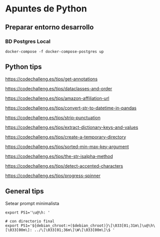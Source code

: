 # Apuntes de Python

## Preparar entorno desarrollo

### BD Postgres Local

    docker-compose -f docker-compose-postgres up


## Python tips

https://codechalleng.es/tips/get-annotations

https://codechalleng.es/tips/dataclasses-and-order

https://codechalleng.es/tips/amazon-affiliation-url

https://codechalleng.es/tips/convert-str-to-datetime-in-pandas

https://codechalleng.es/tips/strip-punctuation

https://codechalleng.es/tips/extract-dictionary-keys-and-values

https://codechalleng.es/tips/create-a-temporary-directory

https://codechalleng.es/tips/sorted-min-max-key-argument

https://codechalleng.es/tips/the-str-isalpha-method

https://codechalleng.es/tips/detect-accented-characters

https://codechalleng.es/tips/progress-spinner

## General tips

Setear prompt minimalista

    export PS1='\u@\h: '

    # con directorio final
    export PS1='${debian_chroot:+($debian_chroot)}\[\033[01;31m\]\u@\h\[\033[00m\]: ../\[\033[01;36m\]\W\[\033[00m\]\$ '

